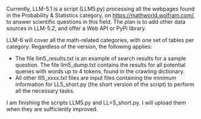 Currently, LLM-5.1 is a script (LLM5.py) processing all the webpages found in the Probability & Statistics category, on https://mathworld.wolfram.com/, to answer scientific questions in this field. The plan is to add other data sources in LLM-5.2, and offer a Web API or PyPi library. 

LLM-6 will cover all the math-related categories, with one set of tables per category. Regardless of the version, the following applies:

<ul>
  <li> The file llm5_results.txt is an example of search results for a sample question. The file llm5_dump.txt contains the results for all potential queries with words up to 4 tokens, found in the crawling dictionary.</li>
  <li>All other lll5_xxxx.txt files are input files containing the minimum information for LL5_short.py (the short version of the script) to perform all the necessary tasks.</li>
</ul>

I am finishing the scripts LLM5.py and LL<5_short.py. I will upload them when they are sufficiently improved.
